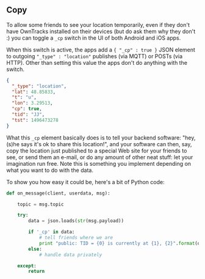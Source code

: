 ## Copy

To allow some friends to see your location temporarily, even if they don't have OwnTracks installed on their devices (but do ask them why they don't :) you can toggle a `_cp` switch in the UI of both Android and iOS apps.

When this switch is active, the apps add a `{ "_cp" : true }` JSON element to outgoing `"_type" : "location"` publishes (via MQTT) or POSTs (via HTTP). Other than setting this value the apps don't do anything with the switch.

```json
{
  "_type": "location",
  "lat": 48.85833,
  "t": "u",
  "lon": 3.29513,
  "cp": true,
  "tid": "JJ",
  "tst": 1496473278
}
```

What this `_cp` element basically does is to tell your backend software: "hey, (s)he says it's ok to share this location!", and your software can then, say, copy the location just published to a special Web site for your friends to see, or send them an e-mail, or do any amount of other neat stuff: let your imagination run free. Note this is something you implement depending on what you want to do with the data.

To show you how easy it could be, here's a bit of Python code:

```python
def on_message(client, userdata, msg):

    topic = msg.topic

    try:
        data = json.loads(str(msg.payload))

        if '_cp' in data:
            # tell friends where we are
            print "public: TID = {0} is currently at {1}, {2}".format(data['tid'], data['lat'], data['lon'])
        else:
            # handle data privately

    except:
        return
```

